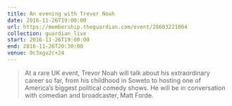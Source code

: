 ```yaml
---
title: An evening with Trevor Noah
date: 2016-11-26T19:00:00
url: https://membership.theguardian.com/event/28603221004
collection: guardian_live
start: 2016-11-26T19:00:00
end: 2016-11-26T20:30:00
venue: 9c3xgv2c+24
---
```

> At a rare UK event, Trevor Noah will talk about his extraordinary career so far, from his childhood in Soweto to hosting one of America’s biggest political comedy shows. He will be in conversation with comedian and broadcaster, Matt Forde.
